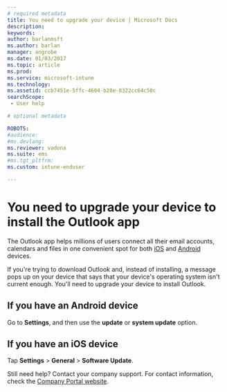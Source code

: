 ```yaml
---
# required metadata
title: You need to upgrade your device | Microsoft Docs
description:
keywords:
author: barlanmsftms.author: barlan
manager: angrobe
ms.date: 01/03/2017
ms.topic: article
ms.prod:
ms.service: microsoft-intune
ms.technology:
ms.assetid: ccb7451e-5ffc-4604-b28e-8322cc64c58csearchScope: - User help

# optional metadata

ROBOTS:  
#audience:
#ms.devlang:
ms.reviewer: vadona
ms.suite: ems
#ms.tgt_pltfrm:
ms.custom: intune-enduser

---
```


# You need to upgrade your device to install the Outlook app

The Outlook app helps millions of users connect all their email accounts, calendars and files in one convenient spot for both [iOS](https://itunes.apple.com/us/app/microsoft-outlook-email-calendar/id951937596?mt=8) and [Android](https://play.google.com/store/apps/details?id=com.microsoft.office.outlook) devices.

If you're trying to download Outlook and, instead of installing, a message pops up on your device that says that your device's operating system isn't current enough. You'll need to upgrade your device to install Outlook.

## If you have an Android device
Go to **Settings**, and then use the **update** or **system update** option.

## If you have an iOS device
Tap **Settings** > **General** > **Software Update**.

Still need help? Contact your company support. For contact information, check the [Company Portal website](https://portal.manage.microsoft.com#HelpDeskDialog).
